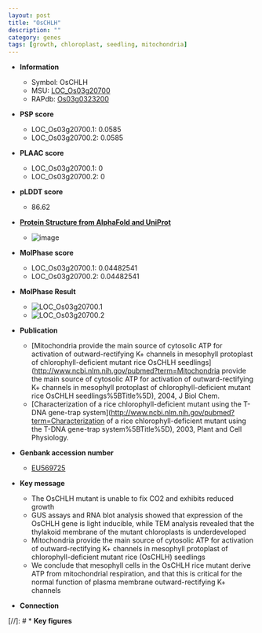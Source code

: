 ```yaml
---
layout: post
title: "OsCHLH"
description: ""
category: genes
tags: [growth, chloroplast, seedling, mitochondria]
---
```


* **Information**  
    + Symbol: OsCHLH  
    + MSU: [LOC_Os03g20700](http://rice.plantbiology.msu.edu/cgi-bin/ORF_infopage.cgi?orf=LOC_Os03g20700)  
    + RAPdb: [Os03g0323200](http://rapdb.dna.affrc.go.jp/viewer/gbrowse_details/irgsp1?name=Os03g0323200)  

* **PSP score**  
    + LOC_Os03g20700.1: 0.0585 
    + LOC_Os03g20700.2: 0.0585 

* **PLAAC score**  
    + LOC_Os03g20700.1: 0 
    + LOC_Os03g20700.2: 0 

* **pLDDT score**
    + 86.62

* **[Protein Structure from AlphaFold and UniProt](https://www.uniprot.org/uniprotkb/Q10M50/entry#structure)**
    + ![image](https://ricepsp.github.io/images/Q1/AF-Q10M50-F1.png)

* **MolPhase score**
    + LOC_Os03g20700.1: 0.04482541
    + LOC_Os03g20700.2: 0.04482541

* **MolPhase Result**
    + ![LOC_Os03g20700.1](https://304243504.github.io/Pictures/LOC_Os03g/LOC_Os03g20700.1.png)
    + ![LOC_Os03g20700.2](https://304243504.github.io/Pictures/LOC_Os03g/LOC_Os03g20700.2.png)

* **Publication**  
    + [Mitochondria provide the main source of cytosolic ATP for activation of outward-rectifying K+ channels in mesophyll protoplast of chlorophyll-deficient mutant rice OsCHLH seedlings](http://www.ncbi.nlm.nih.gov/pubmed?term=Mitochondria provide the main source of cytosolic ATP for activation of outward-rectifying K+ channels in mesophyll protoplast of chlorophyll-deficient mutant rice OsCHLH seedlings%5BTitle%5D), 2004, J Biol Chem.
    + [Characterization of a rice chlorophyll-deficient mutant using the T-DNA gene-trap system](http://www.ncbi.nlm.nih.gov/pubmed?term=Characterization of a rice chlorophyll-deficient mutant using the T-DNA gene-trap system%5BTitle%5D), 2003, Plant and Cell Physiology.

* **Genbank accession number**  
    + [EU569725](http://www.ncbi.nlm.nih.gov/nuccore/EU569725)

* **Key message**  
    + The OsCHLH mutant is unable to fix CO2 and exhibits reduced growth
    + GUS assays and RNA blot analysis showed that expression of the OsCHLH gene is light inducible, while TEM analysis revealed that the thylakoid membrane of the mutant chloroplasts is underdeveloped
    + Mitochondria provide the main source of cytosolic ATP for activation of outward-rectifying K+ channels in mesophyll protoplast of chlorophyll-deficient mutant rice (OsCHLH) seedlings
    + We conclude that mesophyll cells in the OsCHLH rice mutant derive ATP from mitochondrial respiration, and that this is critical for the normal function of plasma membrane outward-rectifying K+ channels

* **Connection**  

[//]: # * **Key figures**  


